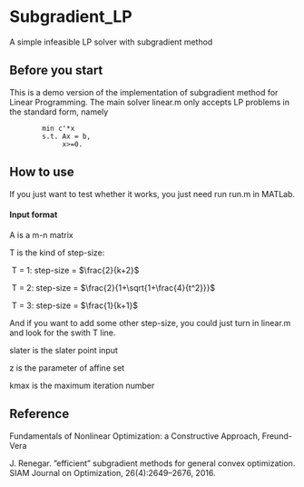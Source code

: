 # Subgradient_LP

A simple infeasible LP solver with subgradient method

Before you start
---------------------------------------------------------------------------

This is a demo version of the implementation
of subgradient method for Linear Programming.
The main solver linear.m only accepts LP problems 
in the standard form, namely

```
        min c'*x 
        s.t. Ax = b, 
             x>=0.        
```

How to use
---------------------------------------------------------------------------

If you just want to test whether it works, you just need run run.m in MATLab.

#### Input format

A is a m-n matrix

T is the kind of step-size:

​	T = 1: step-size = $\frac{2}{k+2}$

​	T = 2: step-size = $\frac{2}{1+\sqrt{1+\frac{4}{t^2}}}$

​	T = 3: step-size = $\frac{1}{k+1}$

And if you want to add some other step-size, you could just turn in linear.m and look for the swith T line.

slater is the slater point input

z is the parameter of affine set

kmax is the maximum iteration number

Reference
---------------------------------------------------------------------------

Fundamentals of Nonlinear Optimization: a Constructive Approach, Freund-Vera 

J. Renegar. ”efficient” subgradient methods for general convex optimization. SIAM Journal on Optimization, 26(4):2649–2676, 2016.